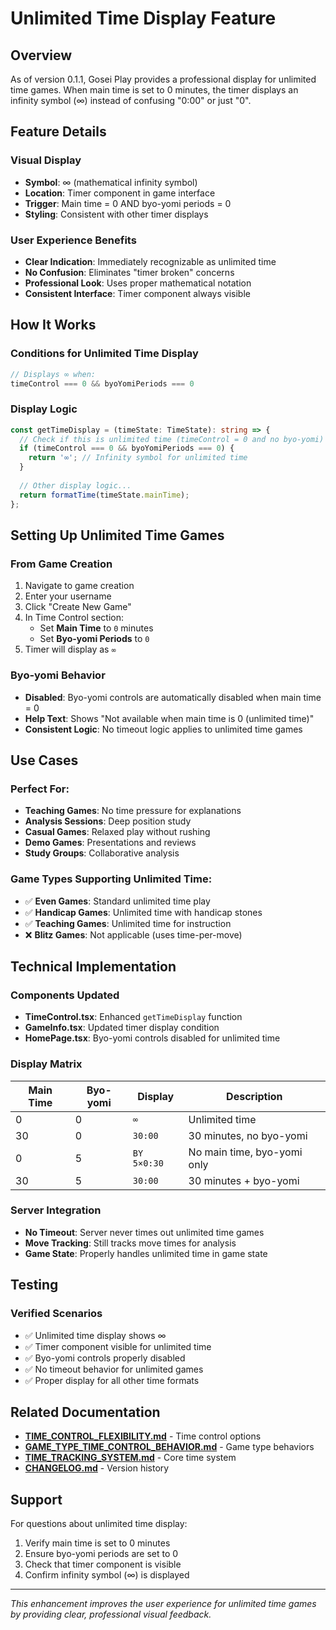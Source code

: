 # Unlimited Time Display Feature

## Overview

As of version 0.1.1, Gosei Play provides a professional display for unlimited time games. When main time is set to 0 minutes, the timer displays an infinity symbol (∞) instead of confusing "0:00" or just "0".

## Feature Details

### Visual Display
- **Symbol**: ∞ (mathematical infinity symbol)
- **Location**: Timer component in game interface  
- **Trigger**: Main time = 0 AND byo-yomi periods = 0
- **Styling**: Consistent with other timer displays

### User Experience Benefits
- **Clear Indication**: Immediately recognizable as unlimited time
- **No Confusion**: Eliminates "timer broken" concerns
- **Professional Look**: Uses proper mathematical notation
- **Consistent Interface**: Timer component always visible

## How It Works

### Conditions for Unlimited Time Display
```typescript
// Displays ∞ when:
timeControl === 0 && byoYomiPeriods === 0
```

### Display Logic
```typescript
const getTimeDisplay = (timeState: TimeState): string => {
  // Check if this is unlimited time (timeControl = 0 and no byo-yomi)
  if (timeControl === 0 && byoYomiPeriods === 0) {
    return '∞'; // Infinity symbol for unlimited time
  }
  
  // Other display logic...
  return formatTime(timeState.mainTime);
};
```

## Setting Up Unlimited Time Games

### From Game Creation
1. Navigate to game creation
2. Enter your username  
3. Click "Create New Game"
4. In Time Control section:
   - Set **Main Time** to `0` minutes
   - Set **Byo-yomi Periods** to `0`
5. Timer will display as `∞`

### Byo-yomi Behavior
- **Disabled**: Byo-yomi controls are automatically disabled when main time = 0
- **Help Text**: Shows "Not available when main time is 0 (unlimited time)"
- **Consistent Logic**: No timeout logic applies to unlimited time games

## Use Cases

### Perfect For:
- **Teaching Games**: No time pressure for explanations
- **Analysis Sessions**: Deep position study
- **Casual Games**: Relaxed play without rushing
- **Demo Games**: Presentations and reviews
- **Study Groups**: Collaborative analysis

### Game Types Supporting Unlimited Time:
- ✅ **Even Games**: Standard unlimited time play
- ✅ **Handicap Games**: Unlimited time with handicap stones
- ✅ **Teaching Games**: Unlimited time for instruction
- ❌ **Blitz Games**: Not applicable (uses time-per-move)

## Technical Implementation

### Components Updated
- **TimeControl.tsx**: Enhanced `getTimeDisplay` function
- **GameInfo.tsx**: Updated timer display condition
- **HomePage.tsx**: Byo-yomi controls disabled for unlimited time

### Display Matrix

| Main Time | Byo-yomi | Display | Description |
|-----------|----------|---------|-------------|
| 0 | 0 | `∞` | Unlimited time |
| 30 | 0 | `30:00` | 30 minutes, no byo-yomi |
| 0 | 5 | `BY 5×0:30` | No main time, byo-yomi only |
| 30 | 5 | `30:00` | 30 minutes + byo-yomi |

### Server Integration
- **No Timeout**: Server never times out unlimited time games
- **Move Tracking**: Still tracks move times for analysis
- **Game State**: Properly handles unlimited time in game state

## Testing

### Verified Scenarios
- ✅ Unlimited time display shows ∞
- ✅ Timer component visible for unlimited time
- ✅ Byo-yomi controls properly disabled  
- ✅ No timeout behavior for unlimited games
- ✅ Proper display for all other time formats

## Related Documentation

- **[TIME_CONTROL_FLEXIBILITY.md](TIME_CONTROL_FLEXIBILITY.md)** - Time control options
- **[GAME_TYPE_TIME_CONTROL_BEHAVIOR.md](GAME_TYPE_TIME_CONTROL_BEHAVIOR.md)** - Game type behaviors
- **[TIME_TRACKING_SYSTEM.md](TIME_TRACKING_SYSTEM.md)** - Core time system
- **[CHANGELOG.md](CHANGELOG.md)** - Version history

## Support

For questions about unlimited time display:
1. Verify main time is set to 0 minutes
2. Ensure byo-yomi periods are set to 0
3. Check that timer component is visible
4. Confirm infinity symbol (∞) is displayed

---

*This enhancement improves the user experience for unlimited time games by providing clear, professional visual feedback.* 